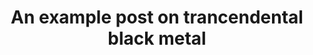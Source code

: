 ---
title: An example post on trancendental black metal
tags: [Music, Things, Aesthetica]
style: 
color: blue
description: Liturgy's Aesthetica is a prime example of trancendental black metal. But what does that actually mean?
---